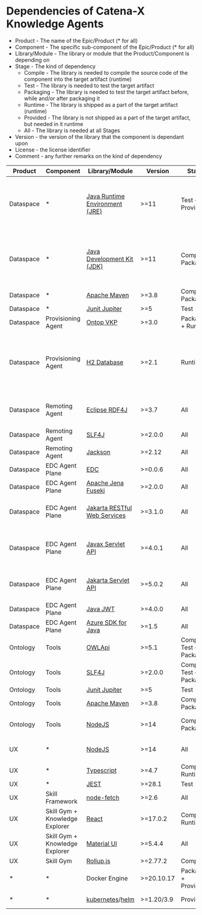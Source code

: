 # Dependencies of Catena-X Knowledge Agents

* Product - The name of the Epic/Product (* for all)
* Component - The specific sub-component of the Epic/Product (* for all)
* Library/Module - The library or module that the Product/Component is depending on
* Stage - The kind of dependency 
  * Compile - The library is needed to compile the source code of the component into the target artifact (runtime)
  * Test - The library is needed to test the target artifact
  * Packaging - The library is needed to test the target artifact before, while and/or after packaging it
  * Runtime - The library is shipped as a part of the target artifact (runtime)
  * Provided - The library is not shipped as a part of the target artifact, but needed in it runtime
  * All - The library is needed at all Stages
* Version - the version of the library that the component is dependant upon
* License - the license identifier
* Comment - any further remarks on the kind of dependency

| Product | Component | Library/Module  | Version | Stage | License | Comment |
|--- | --- | --- | --- | --- | --- | ---| 
| Dataspace | * | [Java Runtime Environment (JRE)](https://de.wikipedia.org/wiki/Java-Laufzeitumgebung) | >=11 | Test + Provided | * | License (GPL, BCL, ...) depends on choosen runtime. 
| Dataspace | * | [Java Development Kit (JDK)](https://de.wikipedia.org/wiki/Java_Development_Kit) | >=11 | Compile + Packaging | * | License (GPL, BCL, ...) depends on choosen kit. 
| Dataspace | * | [Apache Maven](https://maven.apache.org) | >=3.8 | Compile + Packaging | Apache License 2.0 |  
| Dataspace | * | [Junit Jupiter](https://junit.org) | >=5 | Test | MIT | 
| Dataspace | Provisioning Agent | [Ontop VKP](https://ontop-vkg.org/) | >=3.0 | Packaging + Runtime | Apache License 2.0 | 
| Dataspace | Provisioning Agent | [H2 Database](http://h2database.com/) | >=2.1 | Runtime | Mozilla Public License (2.0) and Eclipse Public License (1.0) | 
| Dataspace | Remoting Agent | [Eclipse RDF4J](https://rdf4j.org/) | >=3.7 | All | Eclipse Public License (1.0) | 
| Dataspace | Remoting Agent | [SLF4J](https://www.slf4j.org) | >=2.0.0 | All | MIT | 
| Dataspace | Remoting Agent | [Jackson](https://github.com/FasterXML/jackson) | >=2.12 | All | Apache License 2.0 | 
| Dataspace | EDC Agent Plane | [EDC](https://www.slf4j.org) | >=0.0.6 | All | Apache License 2.0 | 
| Dataspace | EDC Agent Plane | [Apache Jena Fuseki](https://jena.apache.org/) | >=2.0.0 | All | Apache License 2.0 | 
| Dataspace | EDC Agent Plane | [Jakarta RESTful Web Services](https://projects.eclipse.org/projects/ee4j.rest) | >=3.1.0 | All | Eclipse Public License (2.0) | 
| Dataspace | EDC Agent Plane | [Javax Servlet API](https://de.wikipedia.org/wiki/Jakarta_Servlet) | >=4.0.1 | All | Common Development & Distribution License | 
| Dataspace | EDC Agent Plane | [Jakarta Servlet API](https://projects.eclipse.org/projects/ee4j.servlet) | >=5.0.2 | All | Eclipse Public License (2.0) | 
| Dataspace | EDC Agent Plane | [Java JWT](https://github.com/auth0/java-jwt) | >=4.0.0 | All | MIT | 
| Dataspace | EDC Agent Plane | [Azure SDK for Java](https://github.com/Azure/azure-sdk-for-java) | >=1.5 | All | MIT | 
| Ontology | Tools | [OWLApi](https://github.com/owlcs/owlapi) | >=5.1 | Compile + Test + Packaging | LGPL and Apache License | 
| Ontology | Tools | [SLF4J](https://www.slf4j.org) | >=2.0.0 | Compile + Test + Packaging | MIT | 
| Ontology | Tools | [Junit Jupiter](https://junit.org) | >=5 | Test | MIT | 
| Ontology | Tools | [Apache Maven](https://maven.apache.org) | >=3.8 | Compile + Packaging | Apache License 2.0 |  
| Ontology | Tools | [NodeJS](https://nodejs.org/en/) | >=14 | Compile + Packaging | MIT (Main) + Various Extensions | Only for Json2Sql
| UX | * | [NodeJS](https://nodejs.org/en/) | >=14 | All | MIT (Main) + Various Extensions |
| UX | * | [Typescript](https://www.typescriptlang.org/) | >=4.7 | Compile + Runtime | Apache License 2.0 |
| UX | * | [JEST](https://jestjs.io/) | >=28.1 | Test | MIT |
| UX | Skill Framework | [node-fetch](https://github.com/node-fetch/node-fetch) | >=2.6 | All | MIT |
| UX | Skill Gym + Knowledge Explorer | [React](https://reactjs.org/) | >=17.0.2 | Compile + Runtime | MIT licence |
| UX | Skill Gym + Knowledge Explorer | [Material UI](https://mui.com/) | >=5.4.4 | All | MIT licence |
| UX | Skill Gym | [Rollup.js](https://rollupjs.org/) | >=2.77.2 | Compile | MIT licence |
| * | * | Docker Engine | >=20.10.17 | Packaging + Provided | Apache License 2.0 |
| * | * | [kubernetes](https://kubernetes.io/de/)/[helm](https://helm.sh/) | >=1.20/3.9 | Provided | Apache License 2.0 |